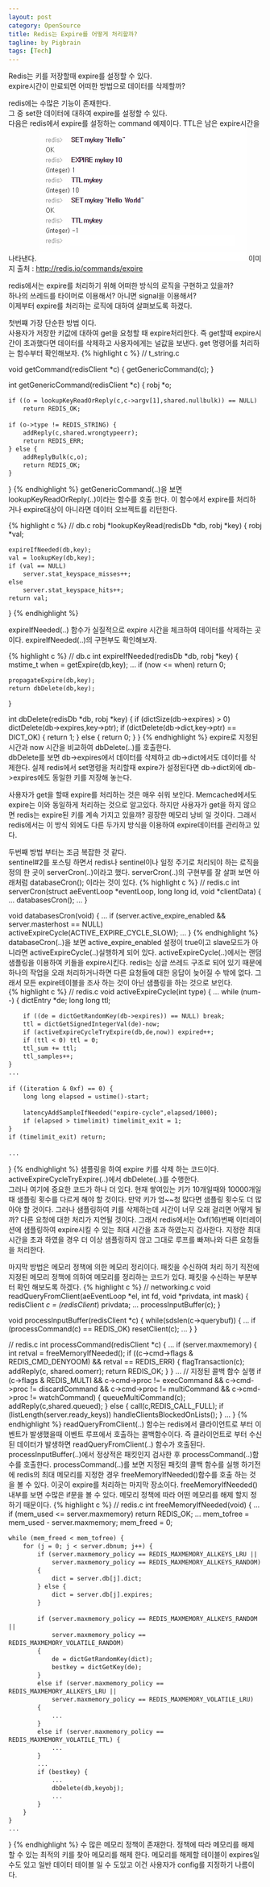 ```yaml
---
layout: post
category: OpenSource
title: Redis는 Expire를 어떻게 처리할까?
tagline: by Pigbrain
tags: [Tech]
---
```

Redis는 키를 저장할때 expire를 설정할 수 있다.<br>
expire시간이 만료되면 어떠한 방법으로 데이터를 삭제할까?<br>

<!--more-->

redis에는 수많은 기능이 존재한다.  
그 중 set한 데이터에 대하여 expire를 설정할 수 있다.  
다음은 redis에서 expire를 설정하는 command 예제이다. TTL은 남은 expire시간을 나타낸다.
<img src="/assets/themes/Snail/img/RedisMemoryPolicyAboutExpire/redis-expire.png" alt="">
이미지 출처 : http://redis.io/commands/expire  

redis에서는 expire를 처리하기 위해 어떠한 방식의 로직을 구현하고 있을까?  
하나의 쓰레드를 타이머로 이용해서? 아니면 signal을 이용해서?  
이제부터 expire를 처리하는 로직에 대하여 살펴보도록 하겠다.

첫번쨰 가장 단순한 방법 이다.  
사용자가 저장한 키값에 대하여 get을 요청할 때 expire처리한다. 즉 get할때 expire시간이 초과했다면 데이터를 삭제하고 사용자에게는 널값을 보낸다.
get 명령어를 처리하는 함수부터 확인해보자.
{% highlight c %}
// t_string.c

void getCommand(redisClient *c) {
	getGenericCommand(c);
}

int getGenericCommand(redisClient *c) {
	robj *o;

	if ((o = lookupKeyReadOrReply(c,c->argv[1],shared.nullbulk)) == NULL)
		return REDIS_OK;

	if (o->type != REDIS_STRING) {
		addReply(c,shared.wrongtypeerr);
		return REDIS_ERR;
	} else {
		addReplyBulk(c,o);
		return REDIS_OK;
	}
}
{% endhighlight %}
getGenericCommand(..)을 보면 lookupKeyReadOrReply(..)이라는 함수를 호출 한다. 이 함수에서 expire를 처리하거나 expire대상이 아니라면 데이터 오브젝트를 리턴한다.  

{% highlight c %}
// db.c
robj *lookupKeyRead(redisDb *db, robj *key) {
	robj *val;

	expireIfNeeded(db,key);
	val = lookupKey(db,key);
	if (val == NULL)
		server.stat_keyspace_misses++;
	else
		server.stat_keyspace_hits++;
	return val;
}
{% endhighlight %}

expireIfNeeded(..) 함수가 실질적으로 expire 시간을 체크하여 데이터를 삭제하는 곳이다.
expireIfNeeded(..)의 구현부도 확인해보자.  

{% highlight c %}
// db.c
int expireIfNeeded(redisDb *db, robj *key) {
	mstime_t when = getExpire(db,key);
	...
	if (now <= when) return 0;

	propagateExpire(db,key);
	return dbDelete(db,key);
}

int dbDelete(redisDb *db, robj *key) {
    if (dictSize(db->expires) > 0) dictDelete(db->expires,key->ptr);
    if (dictDelete(db->dict,key->ptr) == DICT_OK) {
        return 1;
    } else {
        return 0;
    }
}
{% endhighlight %}
expire로 지정된 시간과 now 시간을 비교하여 dbDelete(..)를 호출한다.  
dbDelete를 보면 db->expires에서 데이터를 삭제하고  db->dict에서도 데이터를 삭제한다.
실제 redis에서 set명령을 처리할때 expire가 설정된다면 db->dict외에 db->expires에도 동일한 키를 저장해 놓는다.  

사용자가 get을 할때 expire를 처리하는 것은 매우 쉬워 보인다. Memcached에서도 expire는 이와 동일하게 처리하는 것으로 알고있다.
하지만 사용자가 get을 하지 않으면 redis는 expire된 키를 계속 가지고 있을까? 굉장한 메모리 낭비 일 것이다. 그래서 redis에서는 이 방식 외에도
다른 두가지 방식을 이용하여 expire데이터를 관리하고 있다.  

두번째 방법 부터는 조금 복잡한 것 같다.  
sentinel#2를 포스팅 하면서 redis나 sentinel이나 일정 주기로 처리되야 하는 로직을 정의 한 곳이 serverCron(..)이라고 했다. 
serverCron(..)의 구현부를 잘 살펴 보면 아래처럼 databaseCron(); 이라는 것이 있다.
{% highlight c %}
// redis.c
int serverCron(struct aeEventLoop *eventLoop, long long id, void *clientData) {
	...
	databasesCron();
	...
}

void databasesCron(void) {
	...
	if (server.active_expire_enabled && server.masterhost == NULL)
		activeExpireCycle(ACTIVE_EXPIRE_CYCLE_SLOW);
	...
}
{% endhighlight %}
databaseCron(..)을 보면 active_expire_enabled 설정이 true이고 slave모드가 아니라면 activeExpireCycle(..)실행하게 되어 있다.
activeExpireCycle(..)에서는  랜덤 샘플링을 이용하여 키들을 expire시킨다. redis는 싱글 쓰레드 구조로 되어 있기 때문에 하나의 작업을 오래 처리하거나하면 
다른 요청들에 대한 응답이 늦어질 수 밖에 없다. 그래서 모든 expire테이블을 조사 하는 것이 아닌 샘플링을 하는 것으로 보인다.  
{% highlight c %}
// redis.c
void activeExpireCycle(int type) {
	...
	while (num--) {
		dictEntry *de;
		long long ttl;
		
		if ((de = dictGetRandomKey(db->expires)) == NULL) break;
		ttl = dictGetSignedIntegerVal(de)-now;
		if (activeExpireCycleTryExpire(db,de,now)) expired++;
		if (ttl < 0) ttl = 0;
		ttl_sum += ttl;
		ttl_samples++;
	}
	...
	
	if ((iteration & 0xf) == 0) {
		long long elapsed = ustime()-start;

		latencyAddSampleIfNeeded("expire-cycle",elapsed/1000);
		if (elapsed > timelimit) timelimit_exit = 1;
	}
	if (timelimit_exit) return;
	
	...
}
{% endhighlight %}
샘플링을 하여 expire 키를 삭제 하는 코드이다. activeExpireCycleTryExpire(..)에서 dbDelete(..)를 수행한다.  
그러나 여기에 중요한 코드가 하나 더 있다. 현재 쌓여있는 키가 10개일때와 10000개일때 샘플링 횟수를 다르게 해야 할 것이다.
만약 키가 엄~~청 많다면 샘플링 횟수도 더 많아야 할 것이다. 그러나 샘플링하여 키를 삭제하는데 시간이 너무 오래 걸리면 어떻게 될까?
다른 요청에 대한 처리가 지연될 것이다. 그래서 redis에서는 0xf(16)번째 이터레이션에 샘플링하여 expire시킬 수 있는 최대 시간을 초과 하였는지 검사한다.
지정한 최대 시간을 초과 하였을 경우 더 이상 샘플링하지 않고 그대로 루프를 빠져나와 다른 요청들을 처리한다.  

마지막 방법은 메모리 정책에 의한 메모리 정리이다. 패킷을 수신하여 처리 하기 직전에 지정된 메모리 정책에 의하여 메모리를 정리하는 코드가 있다.
패킷을 수신하는 부분부터 확인 해보도록 하겠다.
{% highlight c %}
// networking.c
void readQueryFromClient(aeEventLoop *el, int fd, void *privdata, int mask) {
	redisClient *c = (redisClient*) privdata;
	...
	processInputBuffer(c);
}

void processInputBuffer(redisClient *c) {
	while(sdslen(c->querybuf)) {
		...
		if (processCommand(c) == REDIS_OK)
 			resetClient(c);
		...
	}
}

// redis.c
int processCommand(redisClient *c) {
	...
	if (server.maxmemory) {
		int retval = freeMemoryIfNeeded();
		if ((c->cmd->flags & REDIS_CMD_DENYOOM) && retval == REDIS_ERR) {
			flagTransaction(c);
			addReply(c, shared.oomerr);
			return REDIS_OK;
		}
	}
	...
	// 지정된 콜백 함수 실행
	if (c->flags & REDIS_MULTI &&
			c->cmd->proc != execCommand && c->cmd->proc != discardCommand &&
			c->cmd->proc != multiCommand && c->cmd->proc != watchCommand) {
		queueMultiCommand(c);
		addReply(c,shared.queued);
	} else {
		call(c,REDIS_CALL_FULL);
		if (listLength(server.ready_keys))
			handleClientsBlockedOnLists();
	}
	...
}
{% endhighlight %}
readQueryFromClient(..) 함수는 redis에서 클라이언트로 부터 이벤트가 발생했을때 이벤트 루프에서 호출하는 콜백함수이다. 
즉 클라이언트로 부터 수신된 데이터가 발생하면  readQueryFromClient(..) 함수가 호출된다. processInputBuffer(..)에서 정상적은 패킷인지 검사한 후 
processCommand(..)함수를 호출한다. processCommand(..)를 보면 지정된 패킷의 콜백 함수를 실행 하기전에 redis의 최대 메모리를 지정한 경우 
freeMemoryIfNeeded()함수를 호출 하는 것을 볼 수 있다. 이곳이 expire를 처리하는 마지막 장소이다. freeMemoryIfNeeded()내부를 보면 수많은 if문을 볼 수 있다.
메모리 정책에 따라 어떤 메모리를 해제 할지 정하기 때문이다.
{% highlight c %}
// redis.c
int freeMemoryIfNeeded(void) {
	...
	if (mem_used <= server.maxmemory) return REDIS_OK;
	...
	mem_tofree = mem_used - server.maxmemory;
	mem_freed = 0;
	
	while (mem_freed < mem_tofree) {
		for (j = 0; j < server.dbnum; j++) {
			if (server.maxmemory_policy == REDIS_MAXMEMORY_ALLKEYS_LRU ||
				server.maxmemory_policy == REDIS_MAXMEMORY_ALLKEYS_RANDOM)
			{
				dict = server.db[j].dict;
			} else {
				dict = server.db[j].expires;
			}
			
			if (server.maxmemory_policy == REDIS_MAXMEMORY_ALLKEYS_RANDOM ||
				server.maxmemory_policy == REDIS_MAXMEMORY_VOLATILE_RANDOM)
			{
				de = dictGetRandomKey(dict);
				bestkey = dictGetKey(de);
			}
			else if (server.maxmemory_policy == REDIS_MAXMEMORY_ALLKEYS_LRU ||
				server.maxmemory_policy == REDIS_MAXMEMORY_VOLATILE_LRU)
			{
				...
			}
			else if (server.maxmemory_policy == REDIS_MAXMEMORY_VOLATILE_TTL) {
				...
			}
			...
			if (bestkey) {
				...
				dbDelete(db,keyobj);
				...
			}
		}
	}
	...	
}
{% endhighlight %}
수 많은 메모리 정책이 존재한다. 정책에 따라 메모리를 해제 할 수 있는 최적의 키를 찾아 메모리를 해제 한다.
메모리를 해제할 테이블이 expires일 수도 있고 일반 데이터 테이블 일 수 도있고 이건 사용자가 config를 지정하기 나름이다.

